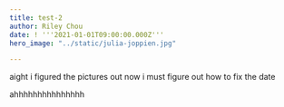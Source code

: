 ```yaml
---
title: test-2
author: Riley Chou
date: ! '''2021-01-01T09:00:00.000Z'''
hero_image: "../static/julia-joppien.jpg"

---
```

aight i figured the pictures out now i must figure out how to fix the date

ahhhhhhhhhhhhhhh